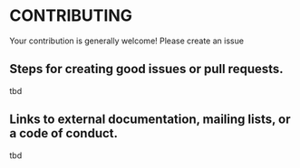 # CONTRIBUTING
Your contribution is generally welcome! Please create an issue 

## Steps for creating good issues or pull requests.
tbd

## Links to external documentation, mailing lists, or a code of conduct.
tbd

